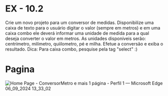 # EX - 10.2 
Crie um novo projeto para um conversor de medidas. Disponibilize uma caixa de texto para o usuário 
digitar o valor (sempre em metros) e em uma caixa combo ele deverá informar uma unidade de medida para 
a qual deseja converter o valor em metros. As unidades disponíveis serão: centrímetro, milímetro, 
quiilometro, pé e milha.  Efetue a conversão e exiba o resultado. Dica: Para caixa combo, pesquise pela tag 
"select" :) 

# Pagina
![Home Page - ConversorMetro e mais 1 página - Perfil 1 — Microsoft​ Edge 06_09_2024 13_33_02](https://github.com/user-attachments/assets/7d228a41-022c-4487-b5f5-47df647b4bf7)

